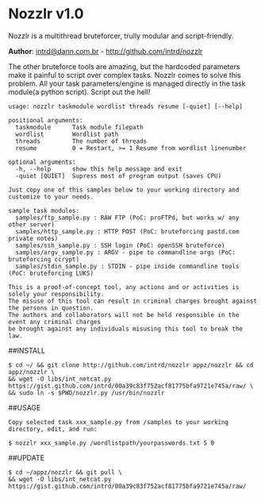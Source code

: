 # Nozzlr v1.0 

Nozzlr is a multithread bruteforcer, trully modular and script-friendly. 

**Author**: intrd@dann.com.br - http://github.com/intrd/nozzlr

The other bruteforce tools are amazing, but the hardcoded parameters make it painful to script 
over complex tasks. Nozzlr comes to solve this problem. All your task parameters/engine is 
managed directly in the task module(a python script). Script out the hell!

```
usage: nozzlr taskmodule wordlist threads resume [-quiet] [--help]

positional arguments:
  taskmodule      Task module filepath
  wordlist        Wordlist path
  threads         The number of threads
  resume          0 = Restart, >= 1 Resume from wordlist linenumber

optional arguments:
  -h, --help      show this help message and exit
  -quiet [QUIET]  Supress most of program output (saves CPU)

Just copy one of this samples below to your working directory and customize to your needs.  

sample task modules:
  samples/ftp_sample.py : RAW FTP (PoC: proFTPd, but works w/ any other server)
  samples/http_sample.py : HTTP POST (PoC: bruteforcing pastd.com private notes)
  samples/ssh_sample.py : SSH login (PoC: openSSH bruteforce)
  samples/argv_sample.py : ARGV - pipe to commandline args (PoC: bruteforcing ccrypt)
  samples/stdin_sample.py : STDIN - pipe inside commandline tools (PoC: bruteforcing LUKS)

This is a proof-of-concept tool, any actions and or activities is solely your responsibility. 
The misuse of this tool can result in criminal charges brought against the persons in question. 
The authors and collaborators will not be held responsible in the event any criminal charges 
be brought against any individuals misusing this tool to break the law.

```

##INSTALL
```
$ cd ~/ && git clone http://github.com/intrd/nozzlr appz/nozzlr && cd appz/nozzlr \
&& wget -O libs/int_netcat.py https://gist.github.com/intrd/00a39c83f752acf81775bfa9721e745a/raw/ \
&& sudo ln -s $PWD/nozzlr.py /usr/bin/nozzlr
```

##USAGE
```
Copy selected task xxx_sample.py from /samples to your working directory, edit, and run:

$ nozzlr xxx_sample.py /wordlistpath/yourpasswords.txt 5 0
```

##UPDATE
```
$ cd ~/appz/nozzlr && git pull \
&& wget -O libs/int_netcat.py https://gist.github.com/intrd/00a39c83f752acf81775bfa9721e745a/raw/
```